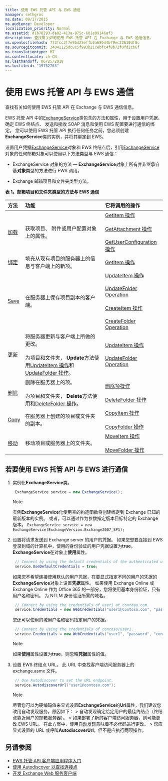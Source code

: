 ```yaml
---
title: 使用 EWS 托管 API 与 EWS 通信
manager: sethgros
ms.date: 09/17/2015
ms.audience: Developer
localization_priority: Normal
ms.assetid: d1b78293-da02-413a-875c-681e99146af3
description: 查找有关如何使用 EWS 托管 API 在 Exchange 与 EWS 通信信息。
ms.openlocfilehash: 773fcc3f7e95d25effb5a686d4b79ec22610df8c
ms.sourcegitcommit: 34041125dc8c5f993b21cebfc4f8b72f0fd2cb6f
ms.translationtype: MT
ms.contentlocale: zh-CN
ms.lasthandoff: 06/25/2018
ms.locfileid: "19752763"
---
```

# <a name="communicate-with-ews-by-using-the-ews-managed-api"></a>使用 EWS 托管 API 与 EWS 通信

查找有关如何使用 EWS 托管 API 在 Exchange 与 EWS 通信信息。
  
EWS 托管 API 中的[ExchangeService](http://msdn.microsoft.com/en-us/library/microsoft.exchange.webservices.data.exchangeservice%28v=exchg.80%29.aspx)类包含的方法和属性，用于设置用户凭据、 确定 EWS 终结点、 发送和接收 SOAP 消息和使用 EWS 配置要进行通信的绑定。 您可以使用 EWS 托管 API 执行任何任务之前，您必须创建**ExchangeService**类的实例，并将其绑定到 EWS。 
  
设置用户凭据[ExchangeService](https://msdn.microsoft.com/library/Microsoft.Exchange.WebServices.Data.ExchangeService.aspx)对象和 EWS 终结点后，引用[ExchangeService](https://msdn.microsoft.com/library/Microsoft.Exchange.WebServices.Data.ExchangeService.aspx)对象的任何邮箱对象可以使用以下方法类型与 EWS 通信： 
  
- ExchangeService 对象的方法 — **ExchangeService**对象上所有并非继承自基**对象**类型的方法进行 EWS 调用。 
    
- Exchange 邮箱项目和文件夹类型方法。
    
**表 1。邮箱项目和文件夹类型的方法与 EWS 通信**

|方法|功能|它将调用的操作|
|:-----|:-----|:-----|
|[加载](http://msdn.microsoft.com/en-us/library/microsoft.exchange.webservices.data.item.load%28v=exchg.80%29.aspx) <br/> |获取项目、 附件或用户配置对象上的属性。  <br/> |[GetItem 操作](http://msdn.microsoft.com/library/e3590b8b-c2a7-4dad-a014-6360197b68e4%28Office.15%29.aspx) <br/><br/> [GetAttachment 操作](http://msdn.microsoft.com/library/24d10a15-b942-415e-9024-a6375708f326%28Office.15%29.aspx) <br/><br/> [GetUserConfiguration 操作](http://msdn.microsoft.com/library/71d50e3c-92bd-435f-8118-b28bb85f8138%28Office.15%29.aspx) <br/> |
|[绑定](http://msdn.microsoft.com/en-us/library/microsoft.exchange.webservices.data.item.bind%28v=exchg.80%29.aspx) <br/> |填充从现有项目的服务器上的信息与客户端上的新项。  <br/> |[GetItem 操作](http://msdn.microsoft.com/library/e3590b8b-c2a7-4dad-a014-6360197b68e4%28Office.15%29.aspx) <br/> |
|[Save](http://msdn.microsoft.com/en-us/library/microsoft.exchange.webservices.data.item.save%28v=exchg.80%29.aspx) <br/> |在服务器上保存项目副本的客户端。  <br/> |[UpdateItem 操作](http://msdn.microsoft.com/library/5d027523-e0bc-4da2-b60b-0cb9fc1fdfe4%28Office.15%29.aspx) <br/><br/> [UpdateFolder Operation](http://msdn.microsoft.com/library/3494c996-b834-4813-b1ca-d99642d8b4e7%28Office.15%29.aspx) <br/><br/>[CreateItem 操作](http://msdn.microsoft.com/library/78a52120-f1d0-4ed7-8748-436e554f75b6%28Office.15%29.aspx) <br/><br/>[CreateFolder Operation](http://msdn.microsoft.com/library/6f6c334c-b190-4e55-8f0a-38f2a018d1b3%28Office.15%29.aspx) <br/> |
|[更新](http://msdn.microsoft.com/en-us/library/microsoft.exchange.webservices.data.item.update%28v=exchg.80%29.aspx) <br/> |将服务器更新与客户端上所做的更改。<br/><br/>为项目和文件夹， **Update**方法使用[UpdateItem 操作](http://msdn.microsoft.com/library/5d027523-e0bc-4da2-b60b-0cb9fc1fdfe4%28Office.15%29.aspx)和[UpdateFolder 操作](http://msdn.microsoft.com/library/3494c996-b834-4813-b1ca-d99642d8b4e7%28Office.15%29.aspx)。  <br/> |[UpdateItem 操作](http://msdn.microsoft.com/library/5d027523-e0bc-4da2-b60b-0cb9fc1fdfe4%28Office.15%29.aspx) <br/><br/>[UpdateFolder Operation](http://msdn.microsoft.com/library/3494c996-b834-4813-b1ca-d99642d8b4e7%28Office.15%29.aspx) <br/> |
|[删除](http://msdn.microsoft.com/en-us/library/microsoft.exchange.webservices.data.item.delete%28v=exchg.80%29.aspx) <br/> |删除在服务器上的项。<br/><br/>为项目和文件夹， **Delete**方法使用和[DeleteFolder 操作](http://msdn.microsoft.com/library/b0f92682-4895-4bcf-a4a1-e4c2e8403979%28Office.15%29.aspx)。  <br/> |[删除项操作](http://msdn.microsoft.com/library/3e26c416-fa12-476e-bfd2-5c1f4bb7b348%28Office.15%29.aspx) <br/><br/> [DeleteFolder 操作](http://msdn.microsoft.com/library/b0f92682-4895-4bcf-a4a1-e4c2e8403979%28Office.15%29.aspx) <br/> |
|[Copy](http://msdn.microsoft.com/en-us/library/microsoft.exchange.webservices.data.item.copy%28v=exchg.80%29.aspx) <br/> |在服务器上创建的项目或文件夹的副本。  <br/> |[CopyItem 操作](http://msdn.microsoft.com/library/bcc68f9e-d511-4c29-bba6-ed535524624a%28Office.15%29.aspx) <br/><br/> [CopyFolder 操作](http://msdn.microsoft.com/library/c7ea0d68-9793-4144-b378-d99536776db9%28Office.15%29.aspx) <br/> |
|[移动](http://msdn.microsoft.com/en-us/library/microsoft.exchange.webservices.data.item.move%28v=exchg.80%29.aspx) <br/> |移动项目或服务器上的文件夹。  <br/> |[MoveItem 操作](http://msdn.microsoft.com/library/dcf40fa7-7796-4a5c-bf5b-7a509a18d208%28Office.15%29.aspx) <br/><br/> [MoveFolder 操作](http://msdn.microsoft.com/library/c7233966-6c87-4a14-8156-b1610760176d%28Office.15%29.aspx) <br/> |
   
## <a name="to-use-the-ews-managed-api-to-communicate-with-ews"></a>若要使用 EWS 托管 API 与 EWS 进行通信

1. 实例化**ExchangeService**类。 
    
   ```csharp
    ExchangeService service = new ExchangeService();
   ```

   > [!NOTE]
   > 实例**ExchangeService**化使用空的构造函数将创建绑定到 Exchange 已知的最新版本的实例。 或者，可以通过作为参数指定版本目标特定的 Exchange 版本。 `ExchangeService service = new ExchangeService(ExchangeVersion.Exchange2007_SP1);`
  
2. 设置将请求发送到 Exchange server 的用户的凭据。 如果您想要连接到 EWS 登录到域的计算机中，使用的身份验证的用户凭据设置为**true**， **ExchangeService**在对象上**使用**属性。
    
   ```cs
    // Connect by using the default credentials of the authenticated user.
    service.UseDefaultCredentials = true;
   ```

   如果您不希望连接使用默认的用户凭据，在要显式指定不同的用户的凭据的**ExchangeService**对象上设置**凭据**属性。 如果使用 Exchange Online 或 Exchange Online 作为 Office 365 的一部分，您将使用基本身份验证，只有用户名和密码。 为 NTLM 身份验证所需的域名。 
    
   ```cs
    // Connect by using the credentials of user1 at contoso.com.
    service.Credentials = new WebCredentials("user1@contoso.com", "password");
   ```

   您还可以使用的域用户名和密码指定用户的凭据。
    
   ```cs
    // Connect by using the credentials of contoso/user1.
    service.Credentials = new WebCredentials("user1", "password", "contoso");
   ```

   > [!NOTE]
   > 如果**使用**属性设置为**true**，则忽略**凭据**属性的值。 
  
3. 设置 EWS 终结点 URL。 此 URL 中查找客户端访问服务器上的 exchange.asmx 文件。
    
   ```cs
    // Use Autodiscover to set the URL endpoint.
    service.AutodiscoverUrl("user1@contoso.com");
   ```

   > [!NOTE]
   >  尽管您可以为硬编码值来显式设置**ExchangeService**的**Url**属性，我们建议您改用自动发现服务，原因如下： > 自动发现确定给定用户的最佳终结点（终结点靠近用户的邮箱服务器）。 > 如果部署了新的客户端访问服务器，则可能更改 EWS URL。 在此方案中，使用[自动发现](autodiscover-for-exchange.md)意味着不必代码进行更改。 > 您应显式设置的 URL 或呼叫**AutodiscoverUrl**，但不是应执行两项操作。 
  
## <a name="see-also"></a>另请参阅

- [EWS 托管 API 客户端应用程序入门](get-started-with-ews-managed-api-client-applications.md) 
- [使用 Autodiscover 以查找连接点](how-to-use-autodiscover-to-find-connection-points.md)   
- [开发 Exchange Web 服务客户端](develop-web-service-clients-for-exchange.md)
    

